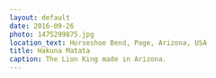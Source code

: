 ```yaml
---
layout: default
date: 2016-09-26
photo: 1475299875.jpg
location_text: Horseshoe Bend, Page, Arizona, USA
title: Hakuna Matata
caption: The Lion King made in Arizona.
---
```

